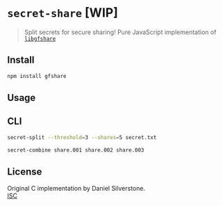 # `secret-share` [WIP]

> Split secrets for secure sharing! Pure JavaScript implementation of [`libgfshare`](http://www.digital-scurf.org/software/libgfshare)

## Install

```js
npm install gfshare
```

## Usage

## CLI

```sh
secret-split --threshold=3 --shares=5 secret.txt
```

```sh
secret-combine share.001 share.002 share.003
```

## License

Original C implementation by Daniel Silverstone.  
[ISC](LICENSE.md)
